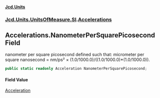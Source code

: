 #### [Jcd.Units](index.md 'index')

### [Jcd.Units.UnitsOfMeasure.SI](Jcd.Units.UnitsOfMeasure.SI.md 'Jcd.Units.UnitsOfMeasure.SI').[Accelerations](Accelerations.md 'Jcd.Units.UnitsOfMeasure.SI.Accelerations')

## Accelerations.NanometerPerSquarePicosecond Field

nanometer per square picosecond defined such that: micrometer per square nanosecond = nm/ps² ×
(1.0/1000.0)/((1.0/1000.0)*(1.0/1000.0)).

```csharp
public static readonly Acceleration NanometerPerSquarePicosecond;
```

#### Field Value

[Acceleration](Acceleration.md 'Jcd.Units.UnitTypes.Acceleration')
